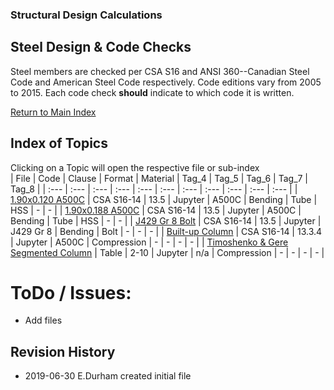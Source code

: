 ### Structural Design Calculations
## Steel Design & Code Checks

Steel members are checked per CSA S16 and ANSI 360--Canadian Steel Code and
American Steel Code respectively. Code editions vary from 2005 to 2015. Each
code check **should** indicate to which code it is written.

[Return to Main Index](../README.md)

## Index of Topics
Clicking on a Topic will open the respective file or sub-index  
| File | Code | Clause | Format | Material | Tag_4 | Tag_5 | Tag_6 | Tag_7 | Tag_8 |
| :--- | :--- | :--- | :--- | :--- | :--- | :--- | :--- | :--- | :--- | :--- |
| [1.90x0.120 A500C](1.90x0.120_A500C_Tube_Bending_Resistance.ipynb) | CSA S16-14 | 13.5 | Jupyter | A500C | Bending | Tube | HSS | - | - |
| [1.90x0.188 A500C](./1.90x0.188_A500C_Tube_Bending_Resistance.ipynb) | CSA S16-14 | 13.5 | Jupyter | A500C | Bending | Tube | HSS | - | - |
| [J429 Gr 8 Bolt](./Connections/0.75_inch_Bolt_Bending_Resistance.ipynb) | CSA S16-14 | 13.5 | Jupyter | J429 Gr 8 | Bending | Bolt | - | - | - |
| [Built-up Column](./Built-up_Column/Built_up_Column_Calcs.ipynb) | CSA S16-14 | 13.3.4 | Jupyter | A500C | Compression | - | - | - | - |
| [Timoshenko & Gere Segmented Column](./Built-up_Column/Table_2-10_Interpolation.ipynb) | Table | 2-10 | Jupyter | n/a | Compression | - | - | - | - |


ToDo / Issues:
==============

-   Add files

Revision History
----------------
- 2019-06-30 E.Durham created initial file